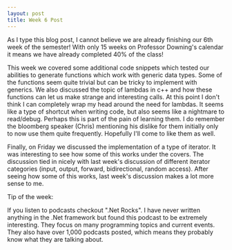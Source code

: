 ```yaml
---
layout: post
title: Week 6 Post
---
```


As I type this blog post, I cannot believe we are already finishing our 6th week of the semester! With only 15 weeks on Professor Downing's calendar it means we have already completed 40% of the class! 

This week we covered some additional code snippets which tested our abilities to generate functions which work with generic data types. Some of the functions seem quite trivial but can be tricky to implement with generics. We also discussed the topic of lambdas in c++ and how these functions can let us make strange and interesting calls. At this point I don't think I can completely wrap my head around the need for lambdas. It seems like a type of shortcut when writing code, but also seems like a nightmare to read/debug. Perhaps this is part of the pain of learning them. I do remember the bloomberg speaker (Chris) mentioning his dislike for them initially only to now use them quite frequently. Hopefully I'll come to like them as well. 

Finally, on Friday we discussed the implementation of a type of iterator. It was interesting to see how some of this works under the covers. The discussion tied in nicely with last week's discussion of different iterator categories (input, output, forward, bidirectional, random access). After seeing how some of this works, last week's discussion makes a lot more sense to me. 


Tip of the week:

If you listen to podcasts checkout ".Net Rocks". I have never written anything in the .Net framework but found this podcast to be extremely interesting. They focus on many programming topics and current events. They also have over 1,000 podcasts posted, which means they probably know what they are talking about. 